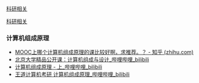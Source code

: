 <!-- - [计划](学习方法/学习计划.md) -->

[科研相关](费曼学习法.md ':include')

[科研相关](学习编程感悟.md ':include')

<!-- [科研相关](命名数据网络.md ':include') -->

### 计算机组成原理

- [MOOC上哪个计算机组成原理的课比较好啊，求推荐。？ - 知乎 (zhihu.com)](https://www.zhihu.com/question/384549626)
- [北京大学精品公开课：计算机组成与设计_哔哩哔哩_bilibili](https://www.bilibili.com/video/BV1tp4y197Av)
- [计算机组成原理 - 上_哔哩哔哩_bilibili](https://www.bilibili.com/video/BV1fp4y1Y7vG)
- [王道计算机考研 计算机组成原理_哔哩哔哩_bilibili](https://www.bilibili.com/video/BV1BE411D7ii)